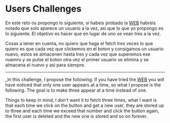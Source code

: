# Users Challenges

En este reto os propongo lo siguiente, si habeis probado la [WEB](https://getuserspablodevtutor.netlify.app/) habreis notado que solo aparece un usuario a la vez, asi que lo que
yo propongo es lo siguiente. El objetivo es hacer que en lugar de uno se vean tres a la vez. 

Cosas a tener en cuenta, no quiero que haga el fetch tres veces lo que quiero es que cada vez que clickemos en el boton y consigamos un usuario nuevo, estos se almacenen hasta tres y cada vez que superemos ese nuemro y se pulse el boton otra vez el primer usuario se elimina y se almacena el nuevo y asi para siempre.

-------------------------------------------------------------------------------------------------------------------------------------------------------------------------------


_In this challenge, I propose the following: If you have tried the [WEB](https://getuserspablodevtutor.netlify.app/) you will have noticed that only one user appears at a time, 
so what I propose is the following. The goal is to make three appear at a time instead of one.

Things to keep in mind, I don't want it to fetch three times, what I want is that each time we click on the button and get a new user, they are stored up to three and 
each time we exceed that number and click the button again, the first user is deleted and the new one is stored and so on forever.
